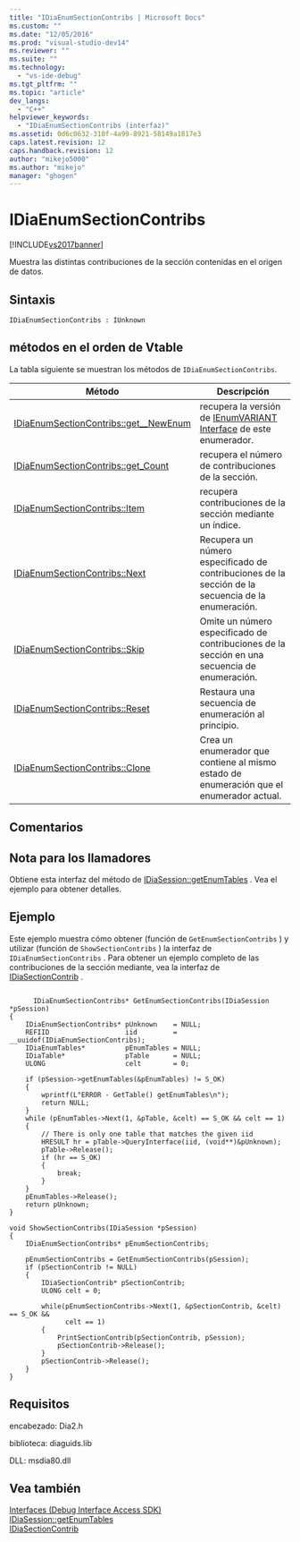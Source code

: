 ```yaml
---
title: "IDiaEnumSectionContribs | Microsoft Docs"
ms.custom: ""
ms.date: "12/05/2016"
ms.prod: "visual-studio-dev14"
ms.reviewer: ""
ms.suite: ""
ms.technology: 
  - "vs-ide-debug"
ms.tgt_pltfrm: ""
ms.topic: "article"
dev_langs: 
  - "C++"
helpviewer_keywords: 
  - "IDiaEnumSectionContribs (interfaz)"
ms.assetid: 0d6c0632-310f-4a99-8921-58149a1817e3
caps.latest.revision: 12
caps.handback.revision: 12
author: "mikejo5000"
ms.author: "mikejo"
manager: "ghogen"
---
```

# IDiaEnumSectionContribs
[!INCLUDE[vs2017banner](../../code-quality/includes/vs2017banner.md)]

Muestra las distintas contribuciones de la sección contenidas en el origen de datos.  
  
## Sintaxis  
  
```  
IDiaEnumSectionContribs : IUnknown  
```  
  
## métodos en el orden de Vtable  
 La tabla siguiente se muestran los métodos de `IDiaEnumSectionContribs`.  
  
|Método|Descripción|  
|------------|-----------------|  
|[IDiaEnumSectionContribs::get\_\_NewEnum](../../debugger/debug-interface-access/idiaenumsectioncontribs-get-newenum.md)|recupera la versión de [IEnumVARIANT Interface](http://msdn.microsoft.com/es-es/139e3c93-faef-4003-9079-e0e94494db3e) de este enumerador.|  
|[IDiaEnumSectionContribs::get\_Count](../../debugger/debug-interface-access/idiaenumsectioncontribs-get-count.md)|recupera el número de contribuciones de la sección.|  
|[IDiaEnumSectionContribs::Item](../../debugger/debug-interface-access/idiaenumsectioncontribs-item.md)|recupera contribuciones de la sección mediante un índice.|  
|[IDiaEnumSectionContribs::Next](../../debugger/debug-interface-access/idiaenumsectioncontribs-next.md)|Recupera un número especificado de contribuciones de la sección de la secuencia de la enumeración.|  
|[IDiaEnumSectionContribs::Skip](../../debugger/debug-interface-access/idiaenumsectioncontribs-skip.md)|Omite un número especificado de contribuciones de la sección en una secuencia de enumeración.|  
|[IDiaEnumSectionContribs::Reset](../../debugger/debug-interface-access/idiaenumsectioncontribs-reset.md)|Restaura una secuencia de enumeración al principio.|  
|[IDiaEnumSectionContribs::Clone](../../debugger/debug-interface-access/idiaenumsectioncontribs-clone.md)|Crea un enumerador que contiene al mismo estado de enumeración que el enumerador actual.|  
  
## Comentarios  
  
## Nota para los llamadores  
 Obtiene esta interfaz del método de [IDiaSession::getEnumTables](../../debugger/debug-interface-access/idiasession-getenumtables.md) .  Vea el ejemplo para obtener detalles.  
  
## Ejemplo  
 Este ejemplo muestra cómo obtener \(función de `GetEnumSectionContribs` \) y utilizar \(función de `ShowSectionContribs` \) la interfaz de `IDiaEnumSectionContribs` .  Para obtener un ejemplo completo de las contribuciones de la sección mediante, vea la interfaz de [IDiaSectionContrib](../../debugger/debug-interface-access/idiasectioncontrib.md) .  
  
```cpp#  
  
      IDiaEnumSectionContribs* GetEnumSectionContribs(IDiaSession *pSession)  
{  
    IDiaEnumSectionContribs* pUnknown    = NULL;  
    REFIID                   iid         = __uuidof(IDiaEnumSectionContribs);  
    IDiaEnumTables*          pEnumTables = NULL;  
    IDiaTable*               pTable      = NULL;  
    ULONG                    celt        = 0;  
  
    if (pSession->getEnumTables(&pEnumTables) != S_OK)  
    {  
        wprintf(L"ERROR - GetTable() getEnumTables\n");  
        return NULL;  
    }  
    while (pEnumTables->Next(1, &pTable, &celt) == S_OK && celt == 1)  
    {  
        // There is only one table that matches the given iid  
        HRESULT hr = pTable->QueryInterface(iid, (void**)&pUnknown);  
        pTable->Release();  
        if (hr == S_OK)  
        {  
            break;  
        }  
    }  
    pEnumTables->Release();  
    return pUnknown;  
}  
  
void ShowSectionContribs(IDiaSession *pSession)  
{  
    IDiaEnumSectionContribs* pEnumSectionContribs;  
  
    pEnumSectionContribs = GetEnumSectionContribs(pSession);  
    if (pSectionContrib != NULL)  
    {  
        IDiaSectionContrib* pSectionContrib;  
        ULONG celt = 0;  
  
        while(pEnumSectionContribs->Next(1, &pSectionContrib, &celt) == S_OK &&  
              celt == 1)  
        {  
            PrintSectionContrib(pSectionContrib, pSession);  
            pSectionContrib->Release();  
        }  
        pSectionContrib->Release();   
    }  
}  
```  
  
## Requisitos  
 encabezado: Dia2.h  
  
 biblioteca: diaguids.lib  
  
 DLL: msdia80.dll  
  
## Vea también  
 [Interfaces \(Debug Interface Access SDK\)](../../debugger/debug-interface-access/interfaces-debug-interface-access-sdk.md)   
 [IDiaSession::getEnumTables](../../debugger/debug-interface-access/idiasession-getenumtables.md)   
 [IDiaSectionContrib](../../debugger/debug-interface-access/idiasectioncontrib.md)